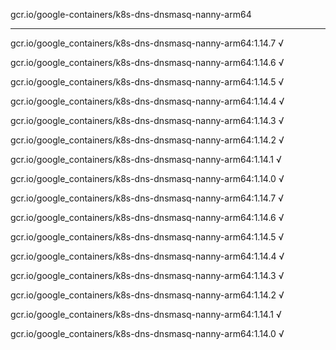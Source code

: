 gcr.io/google-containers/k8s-dns-dnsmasq-nanny-arm64 

----
gcr.io/google_containers/k8s-dns-dnsmasq-nanny-arm64:1.14.7 √

gcr.io/google_containers/k8s-dns-dnsmasq-nanny-arm64:1.14.6 √

gcr.io/google_containers/k8s-dns-dnsmasq-nanny-arm64:1.14.5 √

gcr.io/google_containers/k8s-dns-dnsmasq-nanny-arm64:1.14.4 √

gcr.io/google_containers/k8s-dns-dnsmasq-nanny-arm64:1.14.3 √

gcr.io/google_containers/k8s-dns-dnsmasq-nanny-arm64:1.14.2 √

gcr.io/google_containers/k8s-dns-dnsmasq-nanny-arm64:1.14.1 √

gcr.io/google_containers/k8s-dns-dnsmasq-nanny-arm64:1.14.0 √

gcr.io/google_containers/k8s-dns-dnsmasq-nanny-arm64:1.14.7 √

gcr.io/google_containers/k8s-dns-dnsmasq-nanny-arm64:1.14.6 √

gcr.io/google_containers/k8s-dns-dnsmasq-nanny-arm64:1.14.5 √

gcr.io/google_containers/k8s-dns-dnsmasq-nanny-arm64:1.14.4 √

gcr.io/google_containers/k8s-dns-dnsmasq-nanny-arm64:1.14.3 √

gcr.io/google_containers/k8s-dns-dnsmasq-nanny-arm64:1.14.2 √

gcr.io/google_containers/k8s-dns-dnsmasq-nanny-arm64:1.14.1 √

gcr.io/google_containers/k8s-dns-dnsmasq-nanny-arm64:1.14.0 √

